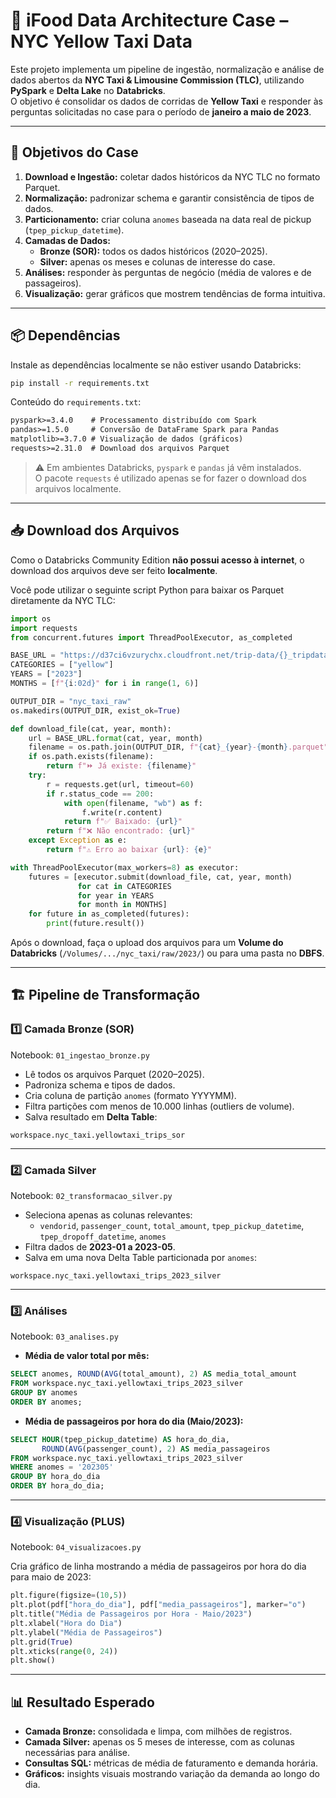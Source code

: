 # 🚖 iFood Data Architecture Case – NYC Yellow Taxi Data

Este projeto implementa um pipeline de ingestão, normalização e análise de dados abertos da **NYC Taxi & Limousine Commission (TLC)**, utilizando **PySpark** e **Delta Lake** no **Databricks**.  
O objetivo é consolidar os dados de corridas de **Yellow Taxi** e responder às perguntas solicitadas no case para o período de **janeiro a maio de 2023**.

---

## 🎯 Objetivos do Case

1. **Download e Ingestão:** coletar dados históricos da NYC TLC no formato Parquet.
2. **Normalização:** padronizar schema e garantir consistência de tipos de dados.
3. **Particionamento:** criar coluna `anomes` baseada na data real de pickup (`tpep_pickup_datetime`).
4. **Camadas de Dados:** 
   - **Bronze (SOR):** todos os dados históricos (2020–2025).
   - **Silver:** apenas os meses e colunas de interesse do case.
5. **Análises:** responder às perguntas de negócio (média de valores e de passageiros).
6. **Visualização:** gerar gráficos que mostrem tendências de forma intuitiva.

---

## 📦 Dependências

Instale as dependências localmente se não estiver usando Databricks:

```bash
pip install -r requirements.txt
```

Conteúdo do `requirements.txt`:

```txt
pyspark>=3.4.0    # Processamento distribuído com Spark
pandas>=1.5.0     # Conversão de DataFrame Spark para Pandas
matplotlib>=3.7.0 # Visualização de dados (gráficos)
requests>=2.31.0  # Download dos arquivos Parquet
```

> ⚠️ Em ambientes Databricks, `pyspark` e `pandas` já vêm instalados.  
> O pacote `requests` é utilizado apenas se for fazer o download dos arquivos localmente.

---

## 📥 Download dos Arquivos

Como o Databricks Community Edition **não possui acesso à internet**, o download dos arquivos deve ser feito **localmente**.  

Você pode utilizar o seguinte script Python para baixar os Parquet diretamente da NYC TLC:

```python
import os
import requests
from concurrent.futures import ThreadPoolExecutor, as_completed

BASE_URL = "https://d37ci6vzurychx.cloudfront.net/trip-data/{}_tripdata_{}-{}.parquet"
CATEGORIES = ["yellow"]
YEARS = ["2023"]
MONTHS = [f"{i:02d}" for i in range(1, 6)]

OUTPUT_DIR = "nyc_taxi_raw"
os.makedirs(OUTPUT_DIR, exist_ok=True)

def download_file(cat, year, month):
    url = BASE_URL.format(cat, year, month)
    filename = os.path.join(OUTPUT_DIR, f"{cat}_{year}-{month}.parquet")
    if os.path.exists(filename):
        return f"⏩ Já existe: {filename}"
    try:
        r = requests.get(url, timeout=60)
        if r.status_code == 200:
            with open(filename, "wb") as f:
                f.write(r.content)
            return f"✅ Baixado: {url}"
        return f"❌ Não encontrado: {url}"
    except Exception as e:
        return f"⚠️ Erro ao baixar {url}: {e}"

with ThreadPoolExecutor(max_workers=8) as executor:
    futures = [executor.submit(download_file, cat, year, month)
               for cat in CATEGORIES
               for year in YEARS
               for month in MONTHS]
    for future in as_completed(futures):
        print(future.result())
```

Após o download, faça o upload dos arquivos para um **Volume do Databricks** (`/Volumes/.../nyc_taxi/raw/2023/`) ou para uma pasta no **DBFS**.

---

## 🏗️ Pipeline de Transformação

### 1️⃣ Camada Bronze (SOR)
Notebook: `01_ingestao_bronze.py`

- Lê todos os arquivos Parquet (2020–2025).
- Padroniza schema e tipos de dados.
- Cria coluna de partição `anomes` (formato YYYYMM).
- Filtra partições com menos de 10.000 linhas (outliers de volume).
- Salva resultado em **Delta Table**:

```text
workspace.nyc_taxi.yellowtaxi_trips_sor
```

---

### 2️⃣ Camada Silver
Notebook: `02_transformacao_silver.py`

- Seleciona apenas as colunas relevantes:
  - `vendorid`, `passenger_count`, `total_amount`, `tpep_pickup_datetime`, `tpep_dropoff_datetime`, `anomes`
- Filtra dados de **2023-01 a 2023-05**.
- Salva em uma nova Delta Table particionada por `anomes`:

```text
workspace.nyc_taxi.yellowtaxi_trips_2023_silver
```

---

### 3️⃣ Análises
Notebook: `03_analises.py`

- **Média de valor total por mês:**
```sql
SELECT anomes, ROUND(AVG(total_amount), 2) AS media_total_amount
FROM workspace.nyc_taxi.yellowtaxi_trips_2023_silver
GROUP BY anomes
ORDER BY anomes;
```

- **Média de passageiros por hora do dia (Maio/2023):**
```sql
SELECT HOUR(tpep_pickup_datetime) AS hora_do_dia,
       ROUND(AVG(passenger_count), 2) AS media_passageiros
FROM workspace.nyc_taxi.yellowtaxi_trips_2023_silver
WHERE anomes = '202305'
GROUP BY hora_do_dia
ORDER BY hora_do_dia;
```

---

### 4️⃣ Visualização (PLUS)
Notebook: `04_visualizacoes.py`

Cria gráfico de linha mostrando a média de passageiros por hora do dia para maio de 2023:

```python
plt.figure(figsize=(10,5))
plt.plot(pdf["hora_do_dia"], pdf["media_passageiros"], marker="o")
plt.title("Média de Passageiros por Hora - Maio/2023")
plt.xlabel("Hora do Dia")
plt.ylabel("Média de Passageiros")
plt.grid(True)
plt.xticks(range(0, 24))
plt.show()
```

---

## 📊 Resultado Esperado

- **Camada Bronze:** consolidada e limpa, com milhões de registros.
- **Camada Silver:** apenas os 5 meses de interesse, com as colunas necessárias para análise.
- **Consultas SQL:** métricas de média de faturamento e demanda horária.
- **Gráficos:** insights visuais mostrando variação da demanda ao longo do dia.
